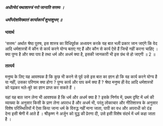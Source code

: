 ##### अधीत्येदं यथाशास्त्रं नरो जानाति सत्तमः ।
##### धर्मोपदेशविख्यातं कार्याकार्यं शुभाशुभम् ॥

#### भावार्थ

'सत्तमः' अर्थात श्रेष्ठ पुरुष, इस शास्त्र का विधिपूर्वक अध्ययन करके यह बात भली प्रकार जान जाएंगे कि वेद आदि धर्मशास्त्रों में कौन से कार्य करने योग्य बताए गए हैं और कौन से कार्य ऐसे हैं जिन्हें नहीं करना चाहिए । क्या पुण्य है और क्या पाप है तथा धर्म और अधर्म क्या है, इसकी जानकारी भी इस ग्रंथ से हो जाएगी ॥ 2 ॥

#### तात्पर्य

मनुष्य के लिए यह आवश्यक है कि कुछ भी करने से पूर्व उसे इस बात का ज्ञान हो कि वह कार्य करने योग्य है या नहीं, उसका परिणाम क्या होगा ? पुण्य कार्य और पाप कर्म क्या हैं ? श्रेष्ठ मनुष्य ही वेद आदि धर्मशास्त्रों को पढ़कर भले-बुरे का ज्ञान प्राप्त कर सकते
हैं ।

यहां यह बात जान लेना भी आवश्यक है कि धर्म और अधर्म क्या है ? इसके निर्णय में, प्रथम दृष्टि में धर्म की व्याख्या के अनुसार किसी के प्राण लेना अपराध है और अधर्म भी, परंतु लोकाचार और नीतिशास्त्र के अनुसार विशेष परिस्थितियों में ऐसा किया जाना धर्म के विरुद्ध नहीं माना जाता, पापी का वध और अपराधी को दंड देना इसी श्रेणी में आते हैं । श्रीकृष्ण ने अर्जुन को युद्ध की प्रेरणा दी, उसे इसी विशेष संदर्भ में धर्म कहा जाता है ।